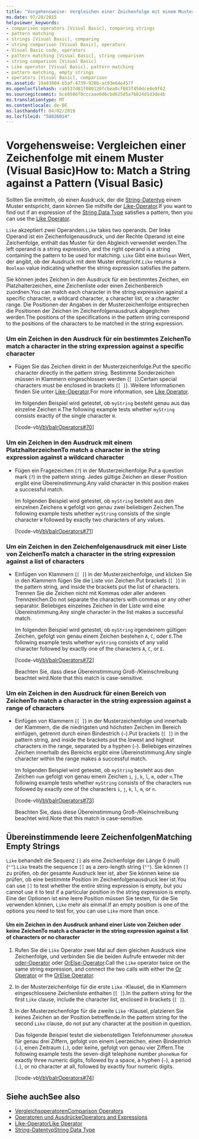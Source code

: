 ```yaml
---
title: 'Vorgehensweise: Vergleichen einer Zeichenfolge mit einem Muster (Visual Basic)'
ms.date: 07/20/2015
helpviewer_keywords:
- comparison operators [Visual Basic], comparing strings
- pattern matching
- strings [Visual Basic], comparing
- string comparison [Visual Basic], operators
- Visual Basic code, operators
- pattern matching [Visual Basic], string comparison
- string comparison [Visual Basic]
- Like operator [Visual Basic], pattern matching
- pattern matching, empty strings
- operators [Visual Basic], comparison
ms.assetid: 19a83804-b5af-4739-928b-ac93e64e457f
ms.openlocfilehash: ca6537d81f080120fcbea0cf083f450dce4e9f62
ms.sourcegitcommit: bce0586f0cccaae6d6cbd625d5a7b824d1d3de4b
ms.translationtype: MT
ms.contentlocale: de-DE
ms.lasthandoff: 04/02/2019
ms.locfileid: "58826014"
---
```

# <a name="how-to-match-a-string-against-a-pattern-visual-basic"></a><span data-ttu-id="3c199-102">Vorgehensweise: Vergleichen einer Zeichenfolge mit einem Muster (Visual Basic)</span><span class="sxs-lookup"><span data-stu-id="3c199-102">How to: Match a String against a Pattern (Visual Basic)</span></span>
<span data-ttu-id="3c199-103">Sollten Sie ermitteln, ob einen Ausdruck, der die [String-Datentyp](../../../../visual-basic/language-reference/data-types/string-data-type.md) einem Muster entspricht, dann können Sie mithilfe der [Like-Operator](../../../../visual-basic/language-reference/operators/like-operator.md).</span><span class="sxs-lookup"><span data-stu-id="3c199-103">If you want to find out if an expression of the [String Data Type](../../../../visual-basic/language-reference/data-types/string-data-type.md) satisfies a pattern, then you can use the [Like Operator](../../../../visual-basic/language-reference/operators/like-operator.md).</span></span>  
  
 <span data-ttu-id="3c199-104">`Like` akzeptiert zwei Operanden.</span><span class="sxs-lookup"><span data-stu-id="3c199-104">`Like` takes two operands.</span></span> <span data-ttu-id="3c199-105">Der linke Operand ist ein Zeichenfolgenausdruck, und der Rechte Operand ist eine Zeichenfolge, enthält das Muster für den Abgleich verwendet werden.</span><span class="sxs-lookup"><span data-stu-id="3c199-105">The left operand is a string expression, and the right operand is a string containing the pattern to be used for matching.</span></span> <span data-ttu-id="3c199-106">`Like` Gibt eine `Boolean` Wert, der angibt, ob der Ausdruck mit dem Muster entspricht.</span><span class="sxs-lookup"><span data-stu-id="3c199-106">`Like` returns a `Boolean` value indicating whether the string expression satisfies the pattern.</span></span>  
  
 <span data-ttu-id="3c199-107">Sie können jedes Zeichen in den Ausdruck für ein bestimmtes Zeichen, ein Platzhalterzeichen, eine Zeichenliste oder einen Zeichenbereich zuordnen.</span><span class="sxs-lookup"><span data-stu-id="3c199-107">You can match each character in the string expression against a specific character, a wildcard character, a character list, or a character range.</span></span> <span data-ttu-id="3c199-108">Die Positionen der Angaben in der Musterzeichenfolge entsprechen die Positionen der Zeichen im Zeichenfolgenausdruck abgeglichen werden.</span><span class="sxs-lookup"><span data-stu-id="3c199-108">The positions of the specifications in the pattern string correspond to the positions of the characters to be matched in the string expression.</span></span>  
  
### <a name="to-match-a-character-in-the-string-expression-against-a-specific-character"></a><span data-ttu-id="3c199-109">Um ein Zeichen in den Ausdruck für ein bestimmtes Zeichen</span><span class="sxs-lookup"><span data-stu-id="3c199-109">To match a character in the string expression against a specific character</span></span>  
  
-   <span data-ttu-id="3c199-110">Fügen Sie das Zeichen direkt in der Musterzeichenfolge.</span><span class="sxs-lookup"><span data-stu-id="3c199-110">Put the specific character directly in the pattern string.</span></span> <span data-ttu-id="3c199-111">Bestimmte Sonderzeichen müssen in Klammern eingeschlossen werden (`[ ]`).</span><span class="sxs-lookup"><span data-stu-id="3c199-111">Certain special characters must be enclosed in brackets (`[ ]`).</span></span> <span data-ttu-id="3c199-112">Weitere Informationen finden Sie unter [Like-Operator](../../../../visual-basic/language-reference/operators/like-operator.md).</span><span class="sxs-lookup"><span data-stu-id="3c199-112">For more information, see [Like Operator](../../../../visual-basic/language-reference/operators/like-operator.md).</span></span>  
  
     <span data-ttu-id="3c199-113">Im folgenden Beispiel wird getestet, ob `myString` besteht genau aus das einzelne Zeichen `H`.</span><span class="sxs-lookup"><span data-stu-id="3c199-113">The following example tests whether `myString` consists exactly of the single character `H`.</span></span>  
  
     [!code-vb[VbVbalrOperators#70](~/samples/snippets/visualbasic/VS_Snippets_VBCSharp/VbVbalrOperators/VB/Class1.vb#70)]  
  
### <a name="to-match-a-character-in-the-string-expression-against-a-wildcard-character"></a><span data-ttu-id="3c199-114">Um ein Zeichen in den Ausdruck mit einem Platzhalterzeichen</span><span class="sxs-lookup"><span data-stu-id="3c199-114">To match a character in the string expression against a wildcard character</span></span>  
  
-   <span data-ttu-id="3c199-115">Fügen ein Fragezeichen (`?`) in der Musterzeichenfolge.</span><span class="sxs-lookup"><span data-stu-id="3c199-115">Put a question mark (`?`) in the pattern string.</span></span> <span data-ttu-id="3c199-116">Jedes gültige Zeichen an dieser Position ergibt eine Übereinstimmung.</span><span class="sxs-lookup"><span data-stu-id="3c199-116">Any valid character in this position makes a successful match.</span></span>  
  
     <span data-ttu-id="3c199-117">Im folgenden Beispiel wird getestet, ob `myString` besteht aus den einzelnen Zeichens `W` gefolgt von genau zwei beliebigen Zeichen.</span><span class="sxs-lookup"><span data-stu-id="3c199-117">The following example tests whether `myString` consists of the single character `W` followed by exactly two characters of any values.</span></span>  
  
     [!code-vb[VbVbalrOperators#71](~/samples/snippets/visualbasic/VS_Snippets_VBCSharp/VbVbalrOperators/VB/Class1.vb#71)]  
  
### <a name="to-match-a-character-in-the-string-expression-against-a-list-of-characters"></a><span data-ttu-id="3c199-118">Um ein Zeichen in den Zeichenfolgenausdruck mit einer Liste von Zeichen</span><span class="sxs-lookup"><span data-stu-id="3c199-118">To match a character in the string expression against a list of characters</span></span>  
  
-   <span data-ttu-id="3c199-119">Einfügen von Klammern (`[ ]`) in der Musterzeichenfolge, und klicken Sie in den Klammern fügen Sie die Liste von Zeichen.</span><span class="sxs-lookup"><span data-stu-id="3c199-119">Put brackets (`[ ]`) in the pattern string, and inside the brackets put the list of characters.</span></span> <span data-ttu-id="3c199-120">Trennen Sie die Zeichen nicht mit Kommas oder aller anderen Trennzeichen.</span><span class="sxs-lookup"><span data-stu-id="3c199-120">Do not separate the characters with commas or any other separator.</span></span> <span data-ttu-id="3c199-121">Beliebiges einzelnes Zeichen in der Liste wird eine Übereinstimmung.</span><span class="sxs-lookup"><span data-stu-id="3c199-121">Any single character in the list makes a successful match.</span></span>  
  
     <span data-ttu-id="3c199-122">Im folgenden Beispiel wird getestet, ob `myString` irgendeinem gültigen Zeichen, gefolgt von genau einem Zeichen bestehen `A`, `C`, oder `E`.</span><span class="sxs-lookup"><span data-stu-id="3c199-122">The following example tests whether `myString` consists of any valid character followed by exactly one of the characters `A`, `C`, or `E`.</span></span>  
  
     [!code-vb[VbVbalrOperators#72](~/samples/snippets/visualbasic/VS_Snippets_VBCSharp/VbVbalrOperators/VB/Class1.vb#72)]  
  
     <span data-ttu-id="3c199-123">Beachten Sie, dass diese Übereinstimmung Groß-/Kleinschreibung beachtet wird.</span><span class="sxs-lookup"><span data-stu-id="3c199-123">Note that this match is case-sensitive.</span></span>  
  
### <a name="to-match-a-character-in-the-string-expression-against-a-range-of-characters"></a><span data-ttu-id="3c199-124">Um ein Zeichen in den Ausdruck für einen Bereich von Zeichen</span><span class="sxs-lookup"><span data-stu-id="3c199-124">To match a character in the string expression against a range of characters</span></span>  
  
-   <span data-ttu-id="3c199-125">Einfügen von Klammern (`[ ]`) in der Musterzeichenfolge und innerhalb der Klammern, die die niedrigsten und höchsten Zeichen im Bereich einfügen, getrennt durch einen Bindestrich (`–`).</span><span class="sxs-lookup"><span data-stu-id="3c199-125">Put brackets (`[ ]`) in the pattern string, and inside the brackets put the lowest and highest characters in the range, separated by a hyphen (`–`).</span></span> <span data-ttu-id="3c199-126">Beliebiges einzelnes Zeichen innerhalb des Bereichs ergibt eine Übereinstimmung.</span><span class="sxs-lookup"><span data-stu-id="3c199-126">Any single character within the range makes a successful match.</span></span>  
  
     <span data-ttu-id="3c199-127">Im folgenden Beispiel wird getestet, ob `myString` besteht aus den Zeichen `num` gefolgt von genau einem Zeichen `i`, `j`, `k`, `l`, `m`, oder `n`.</span><span class="sxs-lookup"><span data-stu-id="3c199-127">The following example tests whether `myString` consists of the characters `num` followed by exactly one of the characters `i`, `j`, `k`, `l`, `m`, or `n`.</span></span>  
  
     [!code-vb[VbVbalrOperators#73](~/samples/snippets/visualbasic/VS_Snippets_VBCSharp/VbVbalrOperators/VB/Class1.vb#73)]  
  
     <span data-ttu-id="3c199-128">Beachten Sie, dass diese Übereinstimmung Groß-/Kleinschreibung beachtet wird.</span><span class="sxs-lookup"><span data-stu-id="3c199-128">Note that this match is case-sensitive.</span></span>  
  
## <a name="matching-empty-strings"></a><span data-ttu-id="3c199-129">Übereinstimmende leere Zeichenfolgen</span><span class="sxs-lookup"><span data-stu-id="3c199-129">Matching Empty Strings</span></span>  
 <span data-ttu-id="3c199-130">`Like` behandelt die Sequenz `[]` als eine Zeichenfolge der Länge 0 (null) (`""`).</span><span class="sxs-lookup"><span data-stu-id="3c199-130">`Like` treats the sequence `[]` as a zero-length string (`""`).</span></span> <span data-ttu-id="3c199-131">Sie können `[]` zu prüfen, ob der gesamte Ausdruck leer ist, aber Sie können keine sie prüfen, ob eine bestimmte Position im Zeichenfolgenausdruck leer ist.</span><span class="sxs-lookup"><span data-stu-id="3c199-131">You can use `[]` to test whether the entire string expression is empty, but you cannot use it to test if a particular position in the string expression is empty.</span></span> <span data-ttu-id="3c199-132">Eine der Optionen ist eine leere Position müssen Sie testen, für die Sie verwenden können, `Like` mehr als einmal.</span><span class="sxs-lookup"><span data-stu-id="3c199-132">If an empty position is one of the options you need to test for, you can use `Like` more than once.</span></span>  
  
#### <a name="to-match-a-character-in-the-string-expression-against-a-list-of-characters-or-no-character"></a><span data-ttu-id="3c199-133">Um ein Zeichen in den Ausdruck anhand einer Liste von Zeichen oder keine Zeichen</span><span class="sxs-lookup"><span data-stu-id="3c199-133">To match a character in the string expression against a list of characters or no character</span></span>  
  
1.  <span data-ttu-id="3c199-134">Rufen Sie die `Like` Operator zwei Mal auf dem gleichen Ausdruck eine Zeichenfolge, und verbinden Sie die beiden Aufrufe entweder mit der [oder-Operator](../../../../visual-basic/language-reference/operators/or-operator.md) oder [OrElse-Operator](../../../../visual-basic/language-reference/operators/orelse-operator.md).</span><span class="sxs-lookup"><span data-stu-id="3c199-134">Call the `Like` operator twice on the same string expression, and connect the two calls with either the [Or Operator](../../../../visual-basic/language-reference/operators/or-operator.md) or the [OrElse Operator](../../../../visual-basic/language-reference/operators/orelse-operator.md).</span></span>  
  
2.  <span data-ttu-id="3c199-135">In der Musterzeichenfolge für die erste `Like` -Klausel, die in Klammern eingeschlossene Zeichenliste enthalten (`[ ]`).</span><span class="sxs-lookup"><span data-stu-id="3c199-135">In the pattern string for the first `Like` clause, include the character list, enclosed in brackets (`[ ]`).</span></span>  
  
3.  <span data-ttu-id="3c199-136">In der Musterzeichenfolge für die zweite `Like` -Klausel, platzieren Sie keines Zeichen an der Position betreffende.</span><span class="sxs-lookup"><span data-stu-id="3c199-136">In the pattern string for the second `Like` clause, do not put any character at the position in question.</span></span>  
  
     <span data-ttu-id="3c199-137">Das folgende Beispiel testet die siebenstelligen Telefonnummer `phoneNum` für genau drei Ziffern, gefolgt von einem Leerzeichen, einen Bindestrich (`–`), einen Zeitraum (`.`), oder keine, gefolgt von genau vier Ziffern.</span><span class="sxs-lookup"><span data-stu-id="3c199-137">The following example tests the seven-digit telephone number `phoneNum` for exactly three numeric digits, followed by a space, a hyphen (`–`), a period (`.`), or no character at all, followed by exactly four numeric digits.</span></span>  
  
     [!code-vb[VbVbalrOperators#74](~/samples/snippets/visualbasic/VS_Snippets_VBCSharp/VbVbalrOperators/VB/Class1.vb#74)]  
  
## <a name="see-also"></a><span data-ttu-id="3c199-138">Siehe auch</span><span class="sxs-lookup"><span data-stu-id="3c199-138">See also</span></span>

- [<span data-ttu-id="3c199-139">Vergleichsoperatoren</span><span class="sxs-lookup"><span data-stu-id="3c199-139">Comparison Operators</span></span>](../../../../visual-basic/language-reference/operators/comparison-operators.md)
- [<span data-ttu-id="3c199-140">Operatoren und Ausdrücke</span><span class="sxs-lookup"><span data-stu-id="3c199-140">Operators and Expressions</span></span>](../../../../visual-basic/programming-guide/language-features/operators-and-expressions/index.md)
- [<span data-ttu-id="3c199-141">Like-Operator</span><span class="sxs-lookup"><span data-stu-id="3c199-141">Like Operator</span></span>](../../../../visual-basic/language-reference/operators/like-operator.md)
- [<span data-ttu-id="3c199-142">String-Datentyp</span><span class="sxs-lookup"><span data-stu-id="3c199-142">String Data Type</span></span>](../../../../visual-basic/language-reference/data-types/string-data-type.md)
